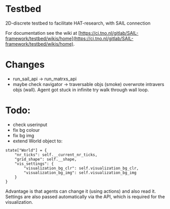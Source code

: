# Testbed

2D-discrete testbed to facilitate HAT-research, with SAIL connection

For documentation see the wiki at [https://ci.tno.nl/gitlab/SAIL-framework/testbed/wikis/home](https://ci.tno.nl/gitlab/SAIL-framework/testbed/wikis/home).

# Changes
- run_sail_api -> run_matrxs_api
- maybe check navigator -> traversable objs (smoke) overwrote intravers objs (wall). Agent got stuck in infinite try walk through wall loop.



# Todo:
- check userinput
- fix bg colour
- fix bg img
- extend World object to: 
```
state["World"] = {
    "nr_ticks": self.__current_nr_ticks,
    "grid_shape": self.__shape,
    "vis_settings": { 
        "visualization_bg_clr": self.visualization_bg_clr,
        "visualization_bg_img": self.visualization_bg_img    
    }
} 
```
Advantage is that agents can change it (using actions) and also read it. 
Settings are also passed automatically via the API, which is required for the visualization. 
